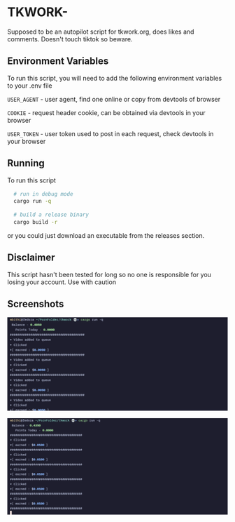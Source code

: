 
# TKWORK-

Supposed to be an autopilot script for tkwork.org, does likes and comments. Doesn't touch tiktok so beware.


## Environment Variables

To run this script, you will need to add the following environment variables to your .env file

`USER_AGENT` - user agent, find one online or copy from devtools of browser

`COOKIE` - request header cookie, can be obtained via devtools in your browser

`USER_TOKEN` - user token used to post in each request, check devtools in your browser


## Running

To run this script

```bash
  # run in debug mode
  cargo run -q
```

```bash
  # build a release binary
  cargo build -r
```

or you could just download an executable from the releases section.

## Disclaimer

This script hasn't been tested for long so no one is responsible for you losing your account. Use with caution


## Screenshots

![Likes](https://raw.githubusercontent.com/rotleaf/tkwork/master/screenshots/Screenshot_20240830_123952.png)

![Comments](https://raw.githubusercontent.com/rotleaf/tkwork/master/screenshots/Screenshot_20240830_125215.png)
